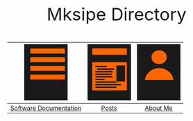 <p style="text-align: center; font-size: 40px;"> Mksipe Directory </p>


|![Software Documentation](_layouts/assets/Document.png)|![Posts](_layouts/assets/Posts.png)|![About Me](_layouts/assets/AboutMe.png)
|:-:|:-:|:-:|
|[Software Documentation](https://mksipe.github.io/mksipe/SoftwareDocs)| [Posts](https://mksipe.github.io/mksipe/posts/index)|[About Me](https://mksipe.github.io/mksipe/aboutme)|



